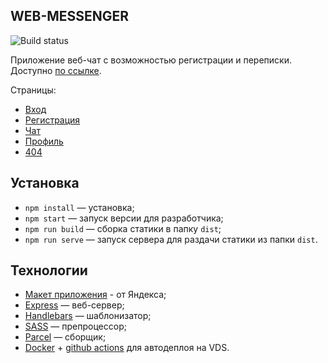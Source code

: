 ## WEB-MESSENGER
![Build status](https://github.com/aleksandr-loskutov/middle.messenger.praktikum.yandex/actions/workflows/docker-deploy.yml/badge.svg)

Приложение веб-чат с возможностью регистрации и переписки.
Доступно [по ссылке](http://aleksandrl.ru:1501/chat).

Страницы:
- [Вход](http://aleksandrl.ru:1501/)
- [Регистрация](http://aleksandrl.ru:1501/register)
- [Чат](http://aleksandrl.ru:1501/chat)
- [Профиль](http://aleksandrl.ru:1501/profile)
- [404](http://aleksandrl.ru:1501/404)

## Установка

- `npm install` — установка;
- `npm start` — запуск версии для разработчика;
- `npm run build` — сборка статики в папку `dist`;
- `npm run serve` — запуск сервера для раздачи статики из папки `dist`.

## Технологии
- [Макет приложения](https://www.figma.com/file/jF5fFFzgGOxQeB4CmKWTiE/Chat_external_link?node-id=0%3A1) -  от Яндекса;
- [Express](http://expressjs.com/) — веб-сервер;
- [Handlebars](http://handlebarsjs.com/) — шаблонизатор;
- [SASS](https://sass-lang.com/) — препроцессор;
- [Parcel](https://parceljs.org/) — сборщик;
- [Docker](https://www.docker.com/) + [github actions](https://github.com/features/actions) для автодеплоя на VDS.


